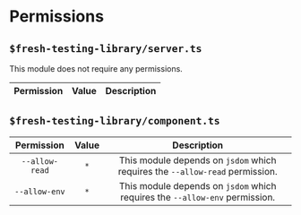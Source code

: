 # Permissions

## `$fresh-testing-library/server.ts`

This module does not require any permissions.

| Permission | Value | Description |
| :--------: | :---: | :---------: |

## `$fresh-testing-library/component.ts`

|   Permission   | Value |                                 Description                                  |
| :------------: | :---: | :--------------------------------------------------------------------------: |
| `--allow-read` |  `*`  | This module depends on `jsdom` which requires the `--allow-read` permission. |
| `--allow-env`  |  `*`  | This module depends on `jsdom` which requires the `--allow-env` permission.  |
